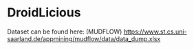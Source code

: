 # DroidLicious

Dataset can be found here: (MUDFLOW)
https://www.st.cs.uni-saarland.de/appmining/mudflow/data/data_dump.xlsx


